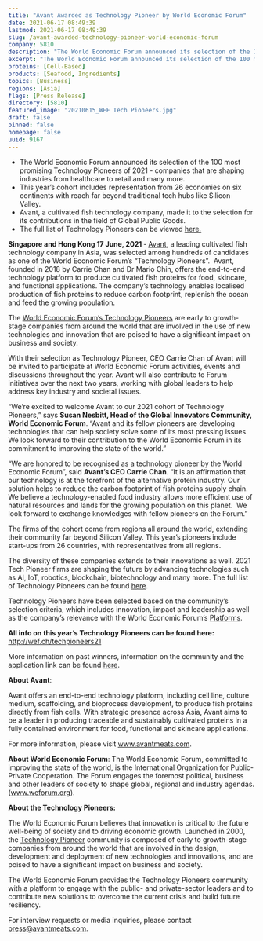 ```yaml
---
title: "Avant Awarded as Technology Pioneer by World Economic Forum"
date: 2021-06-17 08:49:39
lastmod: 2021-06-17 08:49:39
slug: /avant-awarded-technology-pioneer-world-economic-forum
company: 5810
description: "The World Economic Forum announced its selection of the 100 most promising Technology Pioneers of 2021 - companies that are shaping industries from healthcare to retail and many more.This year’s cohort includes representation from 26 economies on six continents with reach far beyond traditional tech hubs like Silicon Valley. Avant, a cultivated fish technology company, made it to the selection for its contributions in the field of Global Public Goods. "
excerpt: "The World Economic Forum announced its selection of the 100 most promising Technology Pioneers of 2021 - companies that are shaping industries from healthcare to retail and many more.This year’s cohort includes representation from 26 economies on six continents with reach far beyond traditional tech hubs like Silicon Valley. Avant, a cultivated fish technology company, made it to the selection for its contributions in the field of Global Public Goods. "
proteins: [Cell-Based]
products: [Seafood, Ingredients]
topics: [Business]
regions: [Asia]
flags: [Press Release]
directory: [5810]
featured_image: "20210615_WEF Tech Pioneers.jpg"
draft: false
pinned: false
homepage: false
uuid: 9167
---
```

<ul>
<li>The World Economic Forum announced its selection of the 100 most promising Technology Pioneers of 2021 - companies that are shaping industries from healthcare to retail and many more.</li>
<li>This year’s cohort includes representation from 26 economies on six continents with reach far beyond traditional tech hubs like Silicon Valley. </li>
<li>Avant, a cultivated fish technology company, made it to the selection for its contributions in the field of Global Public Goods. </li>
<li>The full list of Technology Pioneers can be viewed <a href="http://wef.ch/techpioneers21"><u>here.</u></a> </li>
</ul>
<p><strong>Singapore and Hong Kong 17 June, 2021 </strong>-<strong> </strong><a href="https://www.avantmeats.com/"><u>Avant</u></a>, a leading cultivated fish technology company in Asia, was selected among hundreds of candidates as one of the World Economic Forum’s “Technology Pioneers”.  Avant, founded in 2018 by Carrie Chan and Dr Mario Chin, offers the end-to-end technology platform to produce cultivated fish proteins for food, skincare, and functional applications. The company’s technology enables localised production of fish proteins to reduce carbon footprint, replenish the ocean and feed the growing population. </p>
<p>The <a href="https://www.weforum.org/communities/technology-pioneers"><u>World Economic Forum’s Technology Pioneers</u></a> are early to growth-stage companies from around the world that are involved in the use of new technologies and innovation that are poised to have a significant impact on business and society.</p>
<p>With their selection as Technology Pioneer, CEO Carrie Chan of Avant will be invited to participate at World Economic Forum activities, events and discussions throughout the year. Avant will also contribute to Forum initiatives over the next two years, working with global leaders to help address key industry and societal issues. </p>
<p>“We’re excited to welcome Avant to our 2021 cohort of Technology Pioneers,” says <strong>Susan Nesbitt, Head of the Global Innovators Community, World Economic Forum</strong>. “Avant and its fellow pioneers are developing technologies that can help society solve some of its most pressing issues. We look forward to their contribution to the World Economic Forum in its commitment to improving the state of the world.”</p>
<p>“We are honored to be recognised as a technology pioneer by the World Economic Forum”, said <strong>Avant’s CEO Carrie Chan</strong>. “It is an affirmation that our technology is at the forefront of the alternative protein industry. Our solution helps to reduce the carbon footprint of fish proteins supply chain. We believe a technology-enabled food industry allows more efficient use of natural resources and lands for the growing population on this planet.  We look forward to exchange knowledges with fellow pioneers on the Forum.” </p>
<p>The firms of the cohort come from regions all around the world, extending their community far beyond Silicon Valley. This year’s pioneers include start-ups from 26 countries, with representatives from all regions. </p>
<p>The diversity of these companies extends to their innovations as well. 2021 Tech Pioneer firms are shaping the future by advancing technologies such as AI, IoT, robotics, blockchain, biotechnology and many more. The full list of Technology Pioneers can be found <a href="http://wef.ch/techpioneers21"><u>here</u></a>. </p>
<p>Technology Pioneers have been selected based on the community’s selection criteria, which includes innovation, impact and leadership as well as the company’s relevance with the World Economic Forum’s <a href="https://www.weforum.org/platforms/"><u>Platforms</u></a>. </p>
<p><strong>All info on this year’s Technology Pioneers can be found here: </strong><a href="http://wef.ch/techpioneers21">http://wef.ch/techpioneers21</a> </p>
<p>More information on past winners, information on the community and the application link can be found <a href="https://www.weforum.org/communities/technology-pioneer"><u>here</u></a>. </p>
<p><strong>About Avant</strong>: </p>
<p>Avant offers an end-to-end technology platform, including cell line, culture medium, scaffolding, and bioprocess development, to produce fish proteins directly from fish cells. With strategic presence across Asia, Avant aims to be a leader in producing traceable and sustainably cultivated proteins in a fully contained environment for food, functional and skincare applications. </p>
<p>For more information, please visit <a href="http://www.avantmeats.com"><u>www.avantmeats.com</u></a>.</p>
<p><strong>About World Economic Forum</strong>: The World Economic Forum, committed to improving the state of the world, is the International Organization for Public-Private Cooperation. The Forum engages the foremost political, business and other leaders of society to shape global, regional and industry agendas. (<a href="http://www.weforum.org"><u>www.weforum.org</u></a>).</p>
<p><strong>About the Technology Pioneers:</strong></p>
<p>The World Economic Forum believes that innovation is critical to the future well-being of society and to driving economic growth. Launched in 2000, the <a href="https://www.weforum.org/communities/technology-pioneers"><u>Technology Pioneer</u></a> community is composed of early to growth-stage companies from around the world that are involved in the design, development and deployment of new technologies and innovations, and are poised to have a significant impact on business and society.</p>
<p>The World Economic Forum provides the Technology Pioneers community with a platform to engage with the public- and private-sector leaders and to contribute new solutions to overcome the current crisis and build future resiliency.</p>
<p>For interview requests or media inquiries, please contact <u><a href="mailto:press@avantmeats.com">press@avantmeats.com</a></u>.  </p>
